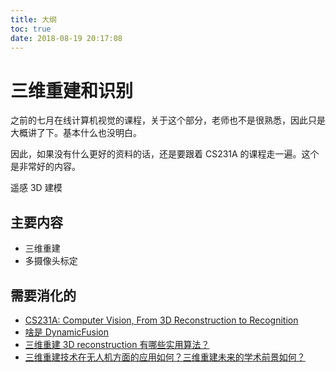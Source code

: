 ```yaml
---
title: 大纲
toc: true
date: 2018-08-19 20:17:08
---
```

# 三维重建和识别






之前的七月在线计算机视觉的课程，关于这个部分，老师也不是很熟悉，因此只是大概讲了下。基本什么也没明白。

因此，如果没有什么更好的资料的话，还是要跟着 CS231A 的课程走一遍。这个是非常好的内容。



遥感 3D 建模

## 主要内容


- 三维重建
- 多摄像头标定



## 需要消化的


- [CS231A: Computer Vision, From 3D Reconstruction to Recognition](http://web.stanford.edu/class/cs231a/)
- [啥是 DynamicFusion](https://zhuanlan.zhihu.com/p/39252239)
- [三维重建 3D reconstruction 有哪些实用算法？](https://www.zhihu.com/question/29885222)
- [三维重建技术在无人机方面的应用如何？三维重建未来的学术前景如何？](https://www.zhihu.com/question/28907670)
